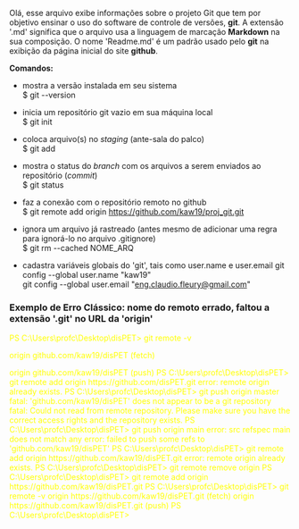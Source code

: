 Olá, esse arquivo exibe informações sobre o projeto Git que tem por objetivo ensinar o uso do software de controle de versões, **git**.
A extensão '.md' significa que o arquivo usa a linguagem de marcação **Markdown** na sua composição.
O nome 'Readme.md' é um padrão usado pelo **git** na exibição da página inicial do site **github**.

**Comandos:**  
- mostra a versão instalada em seu sistema  
$ git --version           

- inicia um repositório git vazio em sua máquina local  
$ git init                

- coloca arquivo(s) no *staging* (ante-sala do palco)  
$ git add                 

- mostra o status do *branch* com os arquivos a serem enviados ao repositório (*commit*)  
$ git status              

- faz a conexão com o repositório remoto no github  
$ git remote add origin https://github.com/kaw19/proj_git.git  

- ignora um arquivo já rastreado (antes mesmo de adicionar uma regra para ignorá-lo no arquivo .gitignore)  
$ git rm --cached NOME_ARQ   

- cadastra variáveis globais do 'git', tais como user.name e user.email
git config --global user.name "kaw19"  
git config --global user.email "eng.claudio.fleury@gmail.com"   

<h3>Exemplo de Erro Clássico: nome do remoto errado, faltou a extensão '.git' no URL da 'origin'</h3>  
<span style="color:yellow">  
    <p>PS C:\Users\profc\Desktop\disPET> git remote -v      </p>
    <p>origin  github.com/kaw19/disPET (fetch)              </p>
    origin  github.com/kaw19/disPET (push)          
    PS C:\Users\profc\Desktop\disPET> git remote add origin https://github.com/disPET.git       
    error: remote origin already exists.        
    PS C:\Users\profc\Desktop\disPET> git push origin master        
    fatal: 'github.com/kaw19/disPET' does not appear to be a git repository  
    fatal: Could not read from remote repository.  
    Please make sure you have the correct access rights
    and the repository exists.
    PS C:\Users\profc\Desktop\disPET> git push origin main
    error: src refspec main does not match any
    error: failed to push some refs to 'github.com/kaw19/disPET'
    PS C:\Users\profc\Desktop\disPET> git remote add origin https://github.com/kaw19/disPET.git
    error: remote origin already exists.
    PS C:\Users\profc\Desktop\disPET> git remote remove origin
    PS C:\Users\profc\Desktop\disPET> git remote add origin https://github.com/kaw19/disPET.git
    PS C:\Users\profc\Desktop\disPET> git remote -v
    origin  https://github.com/kaw19/disPET.git (fetch)
    origin  https://github.com/kaw19/disPET.git (push)
    PS C:\Users\profc\Desktop\disPET>
  </span>


